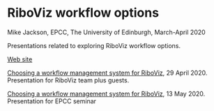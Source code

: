 # RiboViz workflow options

Mike Jackson, EPCC, The University of Edinburgh, March-April 2020

Presentations related to exploring RiboViz workflow options.

[Web site](https://riboviz.github.io/workflows/)

[Choosing a workflow management system for RiboViz](./RiboVizWorkflowsPresentation-20200429.html), 29 April 2020. Presentation for RiboViz team plus guests.

[Choosing a workflow management system for RiboViz](./RiboVizWorkflowsPresentation-20200513.html), 13 May 2020. Presentation for EPCC seminar
